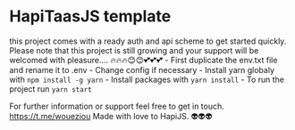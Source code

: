 # HapiTaasJS template
this project comes with a ready auth and api scheme to get started quickly. 
Please note that this project is still growing and your support will be welcomed with pleasure.... 🔥🔥🔥😊😊💕💕💕
    - First duplicate the env.txt file and rename it to .env
    - Change config if necessary
    - Install yarn globaly with  ```npm install -g yarn```
    - Install packages with ```yarn install```
    - To run the project run ```yarn start```

For further information or support feel free to get in touch. https://t.me/woueziou 
Made with love to HapiJS.
👽👽👽

